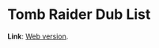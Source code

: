 # Tomb Raider Dub List
<b>Link</b>: <a href="https://suikaze.github.io/tomb_raider_dub_list/" target="_blank" rel="noopener">Web version</a>.
